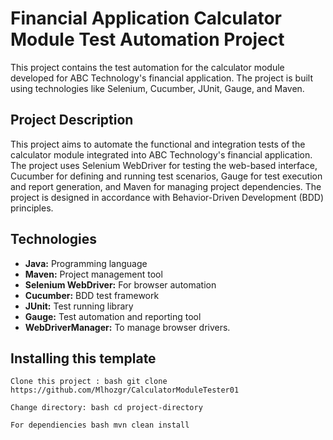 # Financial Application Calculator Module Test Automation Project

This project contains the test automation for the calculator module developed for ABC Technology's financial application. The project is built using technologies like Selenium, Cucumber, JUnit, Gauge, and Maven.

##  Project Description

This project aims to automate the functional and integration tests of the calculator module integrated into ABC Technology's financial application. The project uses Selenium WebDriver for testing the web-based interface, Cucumber for defining and running test scenarios, Gauge for test execution and report generation, and Maven for managing project dependencies. The project is designed in accordance with Behavior-Driven Development (BDD) principles.

##  Technologies

*   **Java:** Programming language
*   **Maven:** Project management tool
*   **Selenium WebDriver:** For browser automation
*   **Cucumber:** BDD test framework
*   **JUnit:** Test running library
*   **Gauge:** Test automation and reporting tool
*   **WebDriverManager:** To manage browser drivers.


## Installing this template

    Clone this project : bash git clone https://github.com/Mlhozgr/CalculatorModuleTester01

    Change directory: bash cd project-directory

    For dependiencies bash mvn clean install


 

